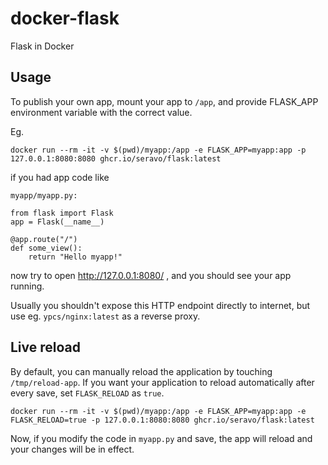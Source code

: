 # docker-flask

Flask in Docker

## Usage

To publish your own app, mount your app to `/app`, and provide FLASK_APP environment variable with the correct value.

Eg.

    docker run --rm -it -v $(pwd)/myapp:/app -e FLASK_APP=myapp:app -p 127.0.0.1:8080:8080 ghcr.io/seravo/flask:latest

if you had app code like

    myapp/myapp.py:

    from flask import Flask
    app = Flask(__name__)

    @app.route("/")
    def some_view():
        return "Hello myapp!"

now try to open http://127.0.0.1:8080/ , and you should see your app running.

Usually you shouldn't expose this HTTP endpoint directly to internet, but use eg. `ypcs/nginx:latest` as a reverse proxy.

## Live reload

By default, you can manually reload the application by touching `/tmp/reload-app`. If you want your application to reload automatically after every save, set `FLASK_RELOAD` as `true`.

    docker run --rm -it -v $(pwd)/myapp:/app -e FLASK_APP=myapp:app -e FLASK_RELOAD=true -p 127.0.0.1:8080:8080 ghcr.io/seravo/flask:latest

Now, if you modify the code in `myapp.py` and save, the app will reload and your changes will be in effect.
